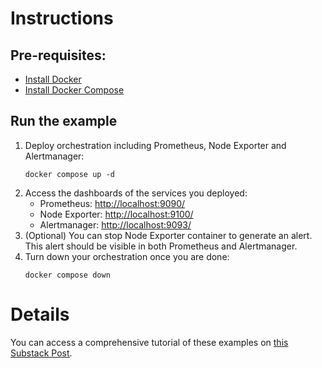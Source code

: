 # Instructions

## Pre-requisites:

 - [Install Docker](https://docs.docker.com/get-docker/)
 - [Install Docker Compose](https://docs.docker.com/compose/)

## Run the example
 1. Deploy orchestration including Prometheus, Node Exporter and Alertmanager:
    ```
    docker compose up -d
    ```
 1. Access the dashboards of the services you deployed:
    - Prometheus: [http://localhost:9090/](http://localhost:9090/)
    - Node Exporter: [http://localhost:9100/](http://localhost:9100/)
    - Alertmanager: [http://localhost:9093/](http://localhost:9093/)
 1. (Optional) You can stop Node Exporter container to generate an alert. This alert should be visible in both Prometheus and Alertmanager.
 1. Turn down your orchestration once you are done:
    ```
    docker compose down
    ```

# Details
You can access a comprehensive tutorial of these examples on [this Substack Post](https://mxulises.substack.com/p/simple-prometheus-setup-on-docker).
